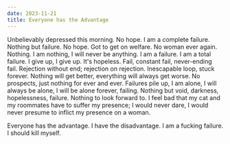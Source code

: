 ```yaml
---
date: 2023-11-21
title: Everyone has the Advantage
---
```


Unbelievably depressed this morning. No hope. I am a complete failure. Nothing but failure. No hope. Got to get on welfare. No woman ever again. Nothing. I am nothing, I will never be anything. I am a failure. I am a total failure. I give up, I give up. It's hopeless. Fail, constant fail, never-ending fail. Rejection without end; rejection on rejection. Inescapable loop, stuck forever. Nothing will get better, everything will always get worse. No prospects, just nothing for ever and ever. Failures pile up, I am alone, I will always be alone, I will be alone forever, failing. Nothing but void, darkness, hopelessness, failure. Nothing to look forward to. I feel bad that my cat and my roommates have to suffer my presence; I would never dare, I would never presume to inflict my presence on a woman.

Everyone has the advantage. I have the disadvantage. I am a fucking failure. I should kill myself.

